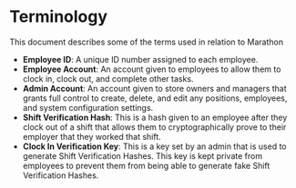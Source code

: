 # Terminology

This document describes some of the terms used in relation to Marathon

- **Employee ID**: A unique ID number assigned to each employee.
- **Employee Account**: An account given to employees to allow them to clock in, clock out, and complete other tasks.
- **Admin Account**: An account given to store owners and managers that grants full control to create, delete, and edit any positions, employees, and system configuration settings.
- **Shift Verification Hash**: This is a hash given to an employee after they clock out of a shift that allows them to cryptographically prove to their employer that they worked that shift.
- **Clock In Verification Key**: This is a key set by an admin that is used to generate Shift Verification Hashes. This key is kept private from employees to prevent them from being able to generate fake Shift Verification Hashes.
